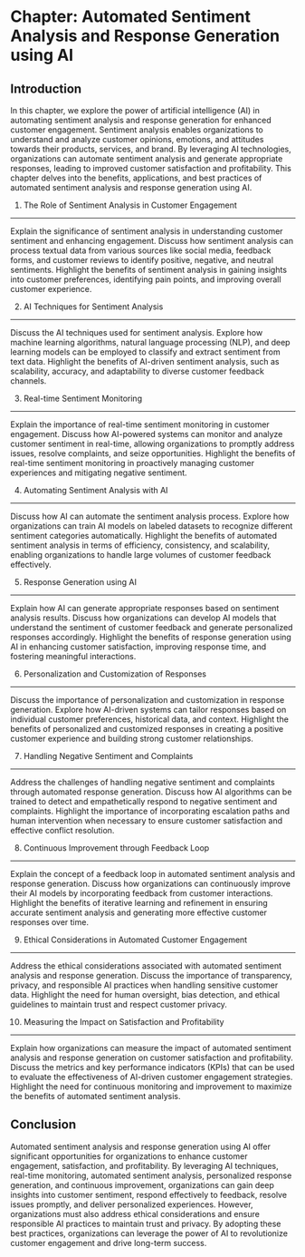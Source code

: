 Chapter: Automated Sentiment Analysis and Response Generation using AI
======================================================================

Introduction
------------

In this chapter, we explore the power of artificial intelligence (AI) in automating sentiment analysis and response generation for enhanced customer engagement. Sentiment analysis enables organizations to understand and analyze customer opinions, emotions, and attitudes towards their products, services, and brand. By leveraging AI technologies, organizations can automate sentiment analysis and generate appropriate responses, leading to improved customer satisfaction and profitability. This chapter delves into the benefits, applications, and best practices of automated sentiment analysis and response generation using AI.

1. The Role of Sentiment Analysis in Customer Engagement
--------------------------------------------------------

Explain the significance of sentiment analysis in understanding customer sentiment and enhancing engagement. Discuss how sentiment analysis can process textual data from various sources like social media, feedback forms, and customer reviews to identify positive, negative, and neutral sentiments. Highlight the benefits of sentiment analysis in gaining insights into customer preferences, identifying pain points, and improving overall customer experience.

2. AI Techniques for Sentiment Analysis
---------------------------------------

Discuss the AI techniques used for sentiment analysis. Explore how machine learning algorithms, natural language processing (NLP), and deep learning models can be employed to classify and extract sentiment from text data. Highlight the benefits of AI-driven sentiment analysis, such as scalability, accuracy, and adaptability to diverse customer feedback channels.

3. Real-time Sentiment Monitoring
---------------------------------

Explain the importance of real-time sentiment monitoring in customer engagement. Discuss how AI-powered systems can monitor and analyze customer sentiment in real-time, allowing organizations to promptly address issues, resolve complaints, and seize opportunities. Highlight the benefits of real-time sentiment monitoring in proactively managing customer experiences and mitigating negative sentiment.

4. Automating Sentiment Analysis with AI
----------------------------------------

Discuss how AI can automate the sentiment analysis process. Explore how organizations can train AI models on labeled datasets to recognize different sentiment categories automatically. Highlight the benefits of automated sentiment analysis in terms of efficiency, consistency, and scalability, enabling organizations to handle large volumes of customer feedback effectively.

5. Response Generation using AI
-------------------------------

Explain how AI can generate appropriate responses based on sentiment analysis results. Discuss how organizations can develop AI models that understand the sentiment of customer feedback and generate personalized responses accordingly. Highlight the benefits of response generation using AI in enhancing customer satisfaction, improving response time, and fostering meaningful interactions.

6. Personalization and Customization of Responses
-------------------------------------------------

Discuss the importance of personalization and customization in response generation. Explore how AI-driven systems can tailor responses based on individual customer preferences, historical data, and context. Highlight the benefits of personalized and customized responses in creating a positive customer experience and building strong customer relationships.

7. Handling Negative Sentiment and Complaints
---------------------------------------------

Address the challenges of handling negative sentiment and complaints through automated response generation. Discuss how AI algorithms can be trained to detect and empathetically respond to negative sentiment and complaints. Highlight the importance of incorporating escalation paths and human intervention when necessary to ensure customer satisfaction and effective conflict resolution.

8. Continuous Improvement through Feedback Loop
-----------------------------------------------

Explain the concept of a feedback loop in automated sentiment analysis and response generation. Discuss how organizations can continuously improve their AI models by incorporating feedback from customer interactions. Highlight the benefits of iterative learning and refinement in ensuring accurate sentiment analysis and generating more effective customer responses over time.

9. Ethical Considerations in Automated Customer Engagement
----------------------------------------------------------

Address the ethical considerations associated with automated sentiment analysis and response generation. Discuss the importance of transparency, privacy, and responsible AI practices when handling sensitive customer data. Highlight the need for human oversight, bias detection, and ethical guidelines to maintain trust and respect customer privacy.

10. Measuring the Impact on Satisfaction and Profitability
----------------------------------------------------------

Explain how organizations can measure the impact of automated sentiment analysis and response generation on customer satisfaction and profitability. Discuss the metrics and key performance indicators (KPIs) that can be used to evaluate the effectiveness of AI-driven customer engagement strategies. Highlight the need for continuous monitoring and improvement to maximize the benefits of automated sentiment analysis.

Conclusion
----------

Automated sentiment analysis and response generation using AI offer significant opportunities for organizations to enhance customer engagement, satisfaction, and profitability. By leveraging AI techniques, real-time monitoring, automated sentiment analysis, personalized response generation, and continuous improvement, organizations can gain deep insights into customer sentiment, respond effectively to feedback, resolve issues promptly, and deliver personalized experiences. However, organizations must also address ethical considerations and ensure responsible AI practices to maintain trust and privacy. By adopting these best practices, organizations can leverage the power of AI to revolutionize customer engagement and drive long-term success.
